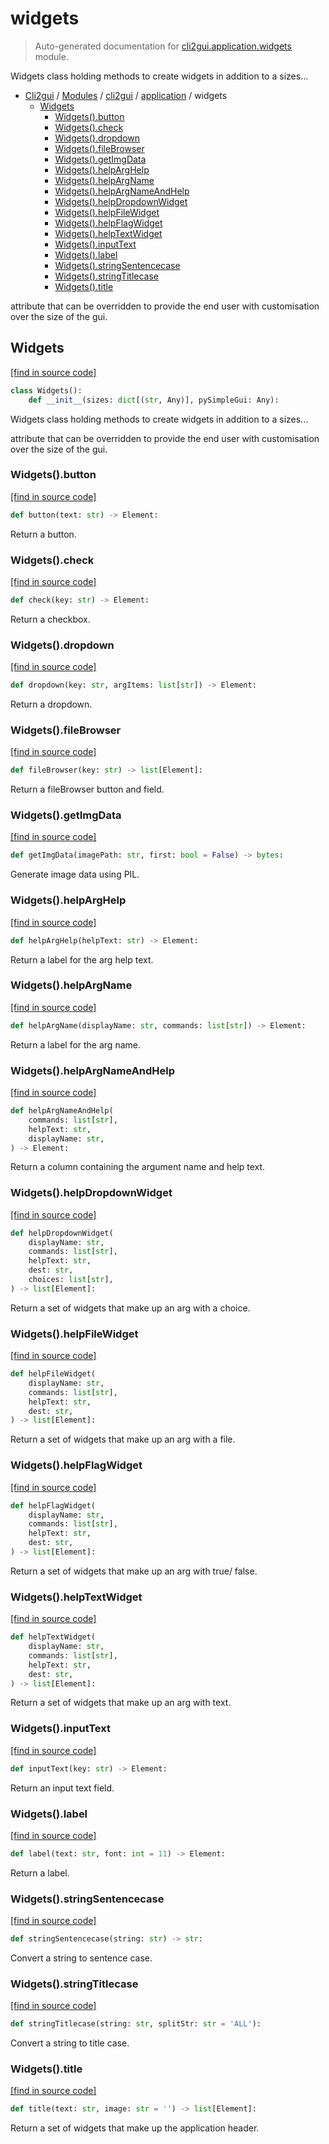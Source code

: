 # widgets

> Auto-generated documentation for [cli2gui.application.widgets](../../../cli2gui/application/widgets.py) module.

Widgets class holding methods to create widgets in addition to a sizes...

- [Cli2gui](../../README.md#cli2gui-index) / [Modules](../../README.md#cli2gui-modules) / [cli2gui](../index.md#cli2gui) / [application](index.md#application) / widgets
    - [Widgets](#widgets)
        - [Widgets().button](#widgetsbutton)
        - [Widgets().check](#widgetscheck)
        - [Widgets().dropdown](#widgetsdropdown)
        - [Widgets().fileBrowser](#widgetsfilebrowser)
        - [Widgets().getImgData](#widgetsgetimgdata)
        - [Widgets().helpArgHelp](#widgetshelparghelp)
        - [Widgets().helpArgName](#widgetshelpargname)
        - [Widgets().helpArgNameAndHelp](#widgetshelpargnameandhelp)
        - [Widgets().helpDropdownWidget](#widgetshelpdropdownwidget)
        - [Widgets().helpFileWidget](#widgetshelpfilewidget)
        - [Widgets().helpFlagWidget](#widgetshelpflagwidget)
        - [Widgets().helpTextWidget](#widgetshelptextwidget)
        - [Widgets().inputText](#widgetsinputtext)
        - [Widgets().label](#widgetslabel)
        - [Widgets().stringSentencecase](#widgetsstringsentencecase)
        - [Widgets().stringTitlecase](#widgetsstringtitlecase)
        - [Widgets().title](#widgetstitle)

attribute that can be overridden to provide the end user with customisation over
the size of the gui.

## Widgets

[[find in source code]](../../../cli2gui/application/widgets.py#L15)

```python
class Widgets():
    def __init__(sizes: dict[(str, Any)], pySimpleGui: Any):
```

Widgets class holding methods to create widgets in addition to a sizes...

attribute that can be overridden to provide the end user with customisation
over the size of the gui.

### Widgets().button

[[find in source code]](../../../cli2gui/application/widgets.py#L80)

```python
def button(text: str) -> Element:
```

Return a button.

### Widgets().check

[[find in source code]](../../../cli2gui/application/widgets.py#L74)

```python
def check(key: str) -> Element:
```

Return a checkbox.

### Widgets().dropdown

[[find in source code]](../../../cli2gui/application/widgets.py#L101)

```python
def dropdown(key: str, argItems: list[str]) -> Element:
```

Return a dropdown.

### Widgets().fileBrowser

[[find in source code]](../../../cli2gui/application/widgets.py#L110)

```python
def fileBrowser(key: str) -> list[Element]:
```

Return a fileBrowser button and field.

### Widgets().getImgData

[[find in source code]](../../../cli2gui/application/widgets.py#L29)

```python
def getImgData(imagePath: str, first: bool = False) -> bytes:
```

Generate image data using PIL.

### Widgets().helpArgHelp

[[find in source code]](../../../cli2gui/application/widgets.py#L135)

```python
def helpArgHelp(helpText: str) -> Element:
```

Return a label for the arg help text.

### Widgets().helpArgName

[[find in source code]](../../../cli2gui/application/widgets.py#L131)

```python
def helpArgName(displayName: str, commands: list[str]) -> Element:
```

Return a label for the arg name.

### Widgets().helpArgNameAndHelp

[[find in source code]](../../../cli2gui/application/widgets.py#L139)

```python
def helpArgNameAndHelp(
    commands: list[str],
    helpText: str,
    displayName: str,
) -> Element:
```

Return a column containing the argument name and help text.

### Widgets().helpDropdownWidget

[[find in source code]](../../../cli2gui/application/widgets.py#L194)

```python
def helpDropdownWidget(
    displayName: str,
    commands: list[str],
    helpText: str,
    dest: str,
    choices: list[str],
) -> list[Element]:
```

Return a set of widgets that make up an arg with a choice.

### Widgets().helpFileWidget

[[find in source code]](../../../cli2gui/application/widgets.py#L185)

```python
def helpFileWidget(
    displayName: str,
    commands: list[str],
    helpText: str,
    dest: str,
) -> list[Element]:
```

Return a set of widgets that make up an arg with a file.

### Widgets().helpFlagWidget

[[find in source code]](../../../cli2gui/application/widgets.py#L167)

```python
def helpFlagWidget(
    displayName: str,
    commands: list[str],
    helpText: str,
    dest: str,
) -> list[Element]:
```

Return a set of widgets that make up an arg with true/ false.

### Widgets().helpTextWidget

[[find in source code]](../../../cli2gui/application/widgets.py#L176)

```python
def helpTextWidget(
    displayName: str,
    commands: list[str],
    helpText: str,
    dest: str,
) -> list[Element]:
```

Return a set of widgets that make up an arg with text.

### Widgets().inputText

[[find in source code]](../../../cli2gui/application/widgets.py#L65)

```python
def inputText(key: str) -> Element:
```

Return an input text field.

### Widgets().label

[[find in source code]](../../../cli2gui/application/widgets.py#L89)

```python
def label(text: str, font: int = 11) -> Element:
```

Return a label.

### Widgets().stringSentencecase

[[find in source code]](../../../cli2gui/application/widgets.py#L55)

```python
def stringSentencecase(string: str) -> str:
```

Convert a string to sentence case.

### Widgets().stringTitlecase

[[find in source code]](../../../cli2gui/application/widgets.py#L40)

```python
def stringTitlecase(string: str, splitStr: str = 'ALL'):
```

Convert a string to title case.

### Widgets().title

[[find in source code]](../../../cli2gui/application/widgets.py#L146)

```python
def title(text: str, image: str = '') -> list[Element]:
```

Return a set of widgets that make up the application header.

